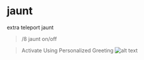 # jaunt
extra teleport jaunt


>/8 jaunt on/off

>Activate Using Personalized Greeting ![alt text](https://i.imgur.com/A38Rkv6.png)
